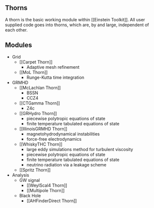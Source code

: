 ## Thorns

A thorn is the basic working module within [[Einstein Toolkit]]. All user supplied code goes into thorns, which are, by and large, independent of each other.

## Modules

- Grid
	- [[Carpet Thorn]]
		- Adaptive mesh refinement
	- [[MoL Thorn]]
		- Runge-Kutta time integration
- GRMHD
	- [[McLachlan Thorn]]
		- BSSN
		- CCZ4
	- [[CTGamma Thorn]]
		- Z4c
	- [[GRHydro Thorn]]
		- piecewise polytropic equations of state
		- finite temperature tabulated equations of state
	- [[IllinoisGRMHD Thorn]]
		- magnetohydrodynamical instabilities
		- force-free electrodynamics
	- [[WhiskyTHC Thorn]]
		- large eddy simulations method for turbulent viscosity
		- piecewise polytropic equations of state
		- finite temperature tabulated equations of state
		- neutrino radiation via a leakage scheme
	- [[Spritz Thorn]]
- Analysis
	- GW signal
		- [[WeylScal4 Thorn]]
		- [[Multipole Thorn]]
	- Black Hole
		- [[AHFinderDirect Thorn]]